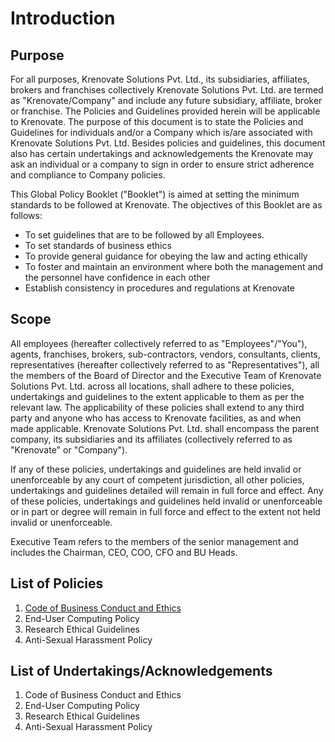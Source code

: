 # **Introduction**

## **Purpose**

For all purposes, Krenovate Solutions Pvt. Ltd., its subsidiaries, affiliates, brokers and franchises collectively Krenovate Solutions Pvt. Ltd. are termed as "Krenovate/Company" and include any future subsidiary, affiliate, broker or franchise. The Policies and Guidelines provided herein will be applicable to Krenovate. The purpose of this document is to state the Policies and Guidelines for individuals and/or a Company which is/are associated with Krenovate Solutions Pvt. Ltd. Besides policies and guidelines, this document also has certain undertakings and acknowledgements the Krenovate may ask an individual or a company to sign in order to ensure strict adherence and compliance to Company policies.

This Global Policy Booklet ("Booklet") is aimed at setting the minimum standards to be followed at Krenovate. The objectives of this Booklet are as follows:

-   To set guidelines that are to be followed by all Employees.
-   To set standards of business ethics
-   To provide general guidance for obeying the law and acting ethically
-   To foster and maintain an environment where both the management and the personnel have confidence in each other
-   Establish consistency in procedures and regulations at Krenovate


## **Scope**

All employees (hereafter collectively referred to as "Employees"/"You"), agents, franchises, brokers, sub-contractors, vendors, consultants, clients, representatives (hereafter collectively referred to as "Representatives"), all the members of the Board of Director and the Executive Team of Krenovate Solutions Pvt. Ltd. across all locations, shall adhere to these policies, undertakings and guidelines to the extent applicable to them as per the relevant law. The applicability of these policies shall extend to any third party and anyone who has access to Krenovate facilities, as and when made applicable. Krenovate Solutions Pvt. Ltd. shall encompass the parent company, its subsidiaries and its affiliates (collectively referred to as "Krenovate" or "Company").

If any of these policies, undertakings and guidelines are held invalid or unenforceable by any court of competent jurisdiction, all other policies, undertakings and guidelines detailed will remain in full force and effect. Any of these policies, undertakings and guidelines held invalid or unenforceable or in part or degree will remain in full force and effect to the extent not held invalid or unenforceable.

Executive Team refers to the members of the senior management and includes the Chairman, CEO, COO, CFO and BU Heads.


## **List of Policies**

1.  [Code of Business Conduct and Ethics](Code-of-Business-Conduct-and-Ethics.md)
2.  End-User Computing Policy
3.  Research Ethical Guidelines
4.  Anti-Sexual Harassment Policy


## **List of Undertakings/Acknowledgements**

1.  Code of Business Conduct and Ethics
2.  End-User Computing Policy
3.  Research Ethical Guidelines
4.  Anti-Sexual Harassment Policy
